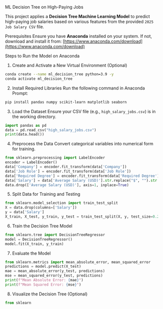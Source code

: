  ML Decision Tree on High-Paying Jobs

This project applies a **Decision Tree Machine Learning Model** to predict high-paying job salaries based on various features from the provided `2025 Job Salary CSV` file.

 Prerequisites
Ensure you have **Anaconda** installed on your system. If not, download and install it from:
[https://www.anaconda.com/download](https://www.anaconda.com/download)

 Steps to Run the Model on Anaconda

1. Create and Activate a New Virtual Environment (Optional)
```bash
conda create --name ml_decision_tree python=3.9 -y
conda activate ml_decision_tree
```

2. Install Required Libraries
Run the following command in Anaconda Prompt:
```bash
pip install pandas numpy scikit-learn matplotlib seaborn
```

 3. Load the Dataset
Ensure your CSV file (e.g., `high_salary_jobs.csv`) is in the working directory.
```python
import pandas as pd
data = pd.read_csv("high_salary_jobs.csv")
print(data.head())
```

 4. Preprocess the Data
Convert categorical variables into numerical form for training.
```python
from sklearn.preprocessing import LabelEncoder
encoder = LabelEncoder()
data['Company'] = encoder.fit_transform(data['Company'])
data['Job Role'] = encoder.fit_transform(data['Job Role'])
data['Required Degree'] = encoder.fit_transform(data['Required Degree'])
data['Salary'] = data['Average Salary (USD)'].str.replace("$", "").str.replace(",", "").astype(float)
data.drop(['Average Salary (USD)'], axis=1, inplace=True)
```

 5. Split Data for Training and Testing
```python
from sklearn.model_selection import train_test_split
X = data.drop(columns=['Salary'])
y = data['Salary']
X_train, X_test, y_train, y_test = train_test_split(X, y, test_size=0.2, random_state=42)
```

6. Train the Decision Tree Model
```python
from sklearn.tree import DecisionTreeRegressor
model = DecisionTreeRegressor()
model.fit(X_train, y_train)
```

 7. Evaluate the Model
```python
from sklearn.metrics import mean_absolute_error, mean_squared_error
predictions = model.predict(X_test)
mae = mean_absolute_error(y_test, predictions)
mse = mean_squared_error(y_test, predictions)
print(f"Mean Absolute Error: {mae}")
print(f"Mean Squared Error: {mse}")
```
 8. Visualize the Decision Tree (Optional)
```python
from sklearn
